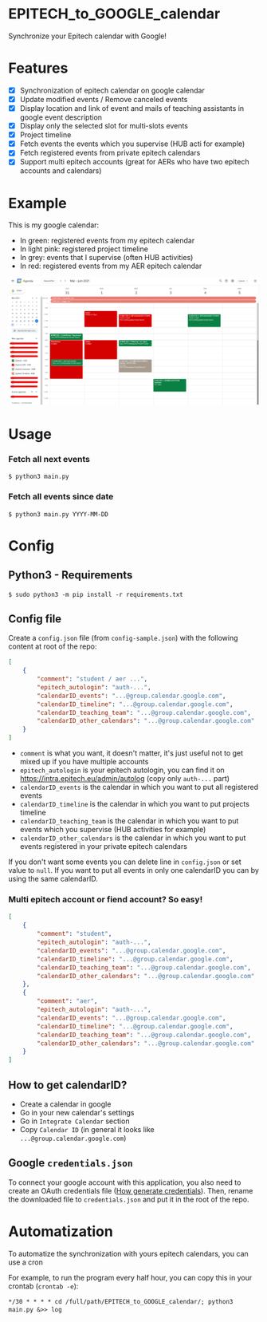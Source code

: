 # EPITECH_to_GOOGLE_calendar

Synchronize your Epitech calendar with Google!

# Features

  - [x] Synchronization of epitech calendar on google calendar
  - [x] Update modified events / Remove canceled events
  - [x] Display location and link of event and mails of teaching assistants in google event description
  - [x] Display only the selected slot for multi-slots events
  - [x] Project timeline
  - [x] Fetch events the events which you supervise (HUB acti for example)
  - [x] Fetch registered events from private epitech calendars
  - [x] Support multi epitech accounts (great for AERs who have two epitech accounts and calendars)

# Example

This is my google calendar:
 - In green: registered events from my epitech calendar
 - In light pink: registered project timeline
 - In grey: events that I supervise (often HUB activities)
 - In red: registered events from my AER epitech calendar

![google calendar](.github/assets/google_calendar.png)

# Usage

### Fetch all next events

```
$ python3 main.py
```

### Fetch all events since date

```
$ python3 main.py YYYY-MM-DD
```

# Config

## Python3 - Requirements

```
$ sudo python3 -m pip install -r requirements.txt
```

## Config file

Create a `config.json` file (from `config-sample.json`) with the following content at root of the repo:

```json
[
    {
        "comment": "student / aer ...",
        "epitech_autologin": "auth-...",
        "calendarID_events": "...@group.calendar.google.com",
        "calendarID_timeline": "...@group.calendar.google.com",
        "calendarID_teaching_team": "...@group.calendar.google.com",
        "calendarID_other_calendars": "...@group.calendar.google.com"
    }
]
```

 - `comment` is what you want, it doesn't matter, it's just useful not to get mixed up if you have multiple accounts
 - `epitech_autologin` is your epitech autologin, you can find it on https://intra.epitech.eu/admin/autolog (copy only `auth-...` part)
 - `calendarID_events` is the calendar in which you want to put all registered events
 - `calendarID_timeline` is the calendar in which you want to put projects timeline
 - `calendarID_teaching_team` is the calendar in which you want to put events which you supervise (HUB activities for example)
 - `calendarID_other_calendars` is the calendar in which you want to put events registered in your private epitech calendars

If you don't want some events you can delete line in `config.json` or set value to `null`.
If you want to put all events in only one calendarID you can by using the same calendarID.

### Multi epitech account or fiend account? So easy!

```json
[
    {
        "comment": "student",
        "epitech_autologin": "auth-...",
        "calendarID_events": "...@group.calendar.google.com",
        "calendarID_timeline": "...@group.calendar.google.com",
        "calendarID_teaching_team": "...@group.calendar.google.com",
        "calendarID_other_calendars": "...@group.calendar.google.com"
    },
    {
        "comment": "aer",
        "epitech_autologin": "auth-...",
        "calendarID_events": "...@group.calendar.google.com",
        "calendarID_timeline": "...@group.calendar.google.com",
        "calendarID_teaching_team": "...@group.calendar.google.com",
        "calendarID_other_calendars": "...@group.calendar.google.com"
    }
]
```

## How to get calendarID?

 - Create a calendar in google
 - Go in your new calendar's settings
 - Go in `Integrate Calendar` section
 - Copy `Calendar ID` (in general it looks like `...@group.calendar.google.com`)

## Google `credentials.json`

To connect your google account with this application, you also need to create an OAuth credentials file ([How generate credentials](Generate_credentials.md)). Then, rename the downloaded file to `credentials.json` and put it in the root of the repo.

# Automatization

To automatize the synchronization with yours epitech calendars, you can use a cron

For example, to run the program every half hour, you can copy this in your crontab (`crontab -e`):

```
*/30 * * * * cd /full/path/EPITECH_to_GOOGLE_calendar/; python3 main.py &>> log
```
